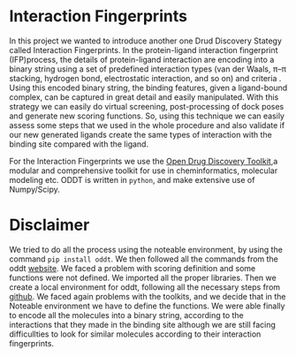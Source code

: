 # Interaction Fingerprints

In this project we wanted to introduce another one Drud Discovery Stategy called Interaction Fingerprints. In the protein-ligand interaction fingerprint (IFP)process, the details of protein-ligand interaction are encoding into a binary string using a set of predefined interaction types (van der Waals, π–π stacking, hydrogen bond, electrostatic interaction, and so on) and criteria . Using this encoded binary string, the binding features, given a ligand-bound complex, can be captured in great detail and easily manipulated. With this strategy we can easily do virtual screening, post-processing of dock poses and generate new scoring functions. So, using this technique we can easily assess some steps that we used in the whole procedure and also validate if our new generated ligands create the same types of interaction with the binding site compared with the ligand.

For the Interaction Fingerprints we use the [Open Drug Discovery Toolkit](https://github.com/oddt/oddt),a  modular and comprehensive toolkit for use in cheminformatics, molecular modeling etc. ODDT is written in `python`, and make extensive use of Numpy/Scipy.


# Disclaimer

We tried to do all the process using the noteable environment, by using the command `pip install oddt`. We then followed all the commands from the oddt [website](https://oddt.readthedocs.io/en/latest/#interaction-fingerprints). We faced a problem with scoring definition and some functions were not defined. We imported all the proper libraries. Then we create a local environment for oddt, following all the necessary steps from [github](https://github.com/oddt/oddt). We faced again problems with the toolkits, and we decide that in the Noteable environment we have to define the functions. We were able finally to encode all the molecules into a binary string, according to the interactions that they made in the binding site although we are still facing difficullties to look for similar molecules according to their interaction fingerprints. 
